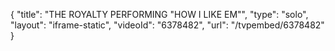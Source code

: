 {
    "title": "THE ROYALTY PERFORMING \"HOW I LIKE EM\"",
    "type": "solo",
    "layout": "iframe-static",
    "videoId": "6378482",
    "url": "\/tvpembed\/6378482"
}